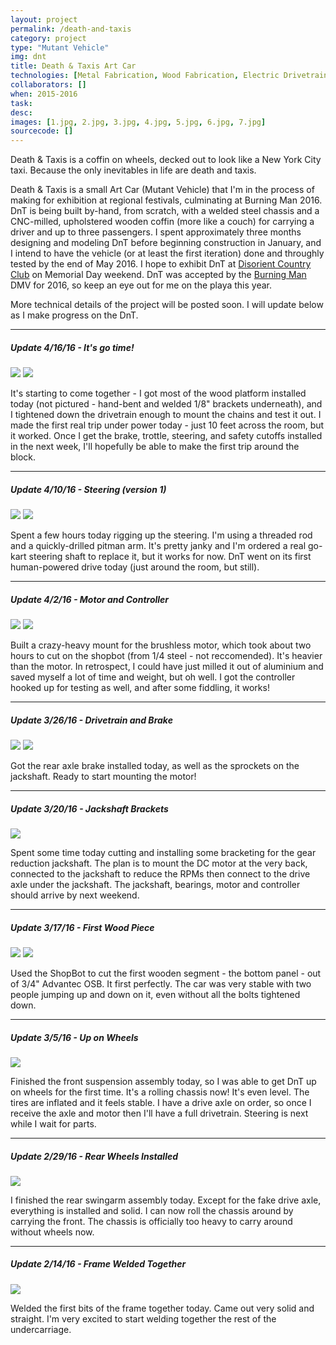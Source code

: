 ```yaml
---
layout: project
permalink: /death-and-taxis
category: project 
type: "Mutant Vehicle" 
img: dnt
title: Death & Taxis Art Car
technologies: [Metal Fabrication, Wood Fabrication, Electric Drivetrain, LED Lighting, Software] 
collaborators: []
when: 2015-2016
task: 
desc:
images: [1.jpg, 2.jpg, 3.jpg, 4.jpg, 5.jpg, 6.jpg, 7.jpg]
sourcecode: []
---
```


Death & Taxis is a coffin on wheels, decked out to look like a New York City taxi. Because the only inevitables in life are death and taxis.

<!--break-->

Death & Taxis is a small Art Car (Mutant Vehicle) that I'm in the process of making for exhibition at regional festivals, culminating at Burning Man 2016. DnT is being built by-hand, from scratch, with a welded steel chassis and a CNC-milled, upholstered wooden coffin (more like a couch) for carrying a driver and up to three passengers. I spent approximately three months designing and modeling DnT before beginning construction in January, and I intend to have the vehicle (or at least the first iteration) done and throughly tested by the end of May 2016. I hope to exhibit DnT at [Disorient Country Club](http://wiki.disorient.info/index.php?title=Country_Club) on Memorial Day weekend. DnT was accepted by the [Burning Man](http://burningman.org/) DMV for 2016, so keep an eye out for me on the playa this year.

More technical details of the project will be posted soon. I will update below as I make progress on the DnT.

--------------------------------
##### Update 4/16/16 - It's go time!

<a href="{{ site.baseurl }}/images/{{ page.img }}/big/platform1.jpg" data-lightbox="image-1" data-title="Platform">
<img src="{{ site.baseurl }}/images/{{ page.img }}/thumb/platform1.jpg"/></a>
<a href="{{ site.baseurl }}/images/{{ page.img }}/big/platform2.jpg" data-lightbox="image-1" data-title="Drivetrain">
<img src="{{ site.baseurl }}/images/{{ page.img }}/thumb/platform2.jpg"/></a>

It's starting to come together - I got most of the wood platform installed today (not pictured - hand-bent and welded 1/8" brackets underneath), and I tightened down the drivetrain enough to mount the chains and test it out. I made the first real trip under power today - just 10 feet across the room, but it worked. Once I get the brake, trottle, steering, and safety cutoffs installed in the next week, I'll hopefully be able to make the first trip around the block.

--------------------------------
##### Update 4/10/16 - Steering (version 1)

<a href="{{ site.baseurl }}/images/{{ page.img }}/big/steering1.jpg" data-lightbox="image-1" data-title="Steering">
<img src="{{ site.baseurl }}/images/{{ page.img }}/thumb/steering1.jpg"/></a>
<a href="{{ site.baseurl }}/images/{{ page.img }}/big/steering2.jpg" data-lightbox="image-1" data-title="Steering">
<img src="{{ site.baseurl }}/images/{{ page.img }}/thumb/steering2.jpg"/></a>

Spent a few hours today rigging up the steering. I'm using a threaded rod and a quickly-drilled pitman arm. It's pretty janky and I'm ordered a real go-kart steering shaft to replace it, but it works for now. DnT went on its first human-powered drive today (just around the room, but still).

--------------------------------
##### Update 4/2/16 - Motor and Controller

<a href="{{ site.baseurl }}/images/{{ page.img }}/big/motor.jpg" data-lightbox="image-1" data-title="Motor Mounted">
<img src="{{ site.baseurl }}/images/{{ page.img }}/thumb/motor.jpg"/></a>
<a href="{{ site.baseurl }}/images/{{ page.img }}/big/controller.jpg" data-lightbox="image-1" data-title="Motor Controller">
<img src="{{ site.baseurl }}/images/{{ page.img }}/thumb/controller.jpg"/></a>

Built a crazy-heavy mount for the brushless motor, which took about two hours to cut on the shopbot (from 1/4 steel - not reccomended). It's heavier than the motor. In retrospect, I could have just milled it out of aluminium and saved myself a lot of time and weight, but oh well. I got the controller hooked up for testing as well, and after some fiddling, it works!

--------------------------------
##### Update 3/26/16 - Drivetrain and Brake

<a href="{{ site.baseurl }}/images/{{ page.img }}/big/brake.jpg" data-lightbox="image-1" data-title="Brake Installed">
<img src="{{ site.baseurl }}/images/{{ page.img }}/thumb/brake.jpg"/></a>
<a href="{{ site.baseurl }}/images/{{ page.img }}/big/drive.jpg" data-lightbox="image-1" data-title="Drive Train">
<img src="{{ site.baseurl }}/images/{{ page.img }}/thumb/drive.jpg"/></a>

Got the rear axle brake installed today, as well as the sprockets on the jackshaft. Ready to start mounting the motor!

--------------------------------
##### Update 3/20/16 - Jackshaft Brackets

<a href="{{ site.baseurl }}/images/{{ page.img }}/big/brackets.jpg" data-lightbox="image-1" data-title="Jackshaft Brackets">
<img src="{{ site.baseurl }}/images/{{ page.img }}/thumb/brackets.jpg"/></a>

Spent some time today cutting and installing some bracketing for the gear reduction jackshaft. The plan is to mount the DC motor at the very back, connected to the jackshaft to reduce the RPMs then connect to the drive axle under the jackshaft. The jackshaft, bearings, motor and controller should arrive by next weekend.

--------------------------------
##### Update 3/17/16 - First Wood Piece

<a href="{{ site.baseurl }}/images/{{ page.img }}/big/top1.jpg" data-lightbox="image-1" data-title="First Wood Piece">
<img src="{{ site.baseurl }}/images/{{ page.img }}/thumb/top1.jpg"/></a>
<a href="{{ site.baseurl }}/images/{{ page.img }}/big/top2.jpg" data-lightbox="image-1" data-title="First Wood Piece">
<img src="{{ site.baseurl }}/images/{{ page.img }}/thumb/top2.jpg"/></a>

Used the ShopBot to cut the first wooden segment - the bottom panel - out of 3/4" Advantec OSB. It first perfectly. The car was very stable with two people jumping up and down on it, even without all the bolts tightened down.

--------------------------------
##### Update 3/5/16 - Up on Wheels

<a href="{{ site.baseurl }}/images/{{ page.img }}/big/wheels.jpg" data-lightbox="image-1" data-title="Up on Wheels">
<img src="{{ site.baseurl }}/images/{{ page.img }}/thumb/wheels.jpg"/></a>

Finished the front suspension assembly today, so I was able to get DnT up on wheels for the first time. It's a rolling chassis now! It's even level. The tires are inflated and it feels stable. I have a drive axle on order, so once I receive the axle and motor then I'll have a full drivetrain. Steering is next while I wait for parts.

--------------------------------
##### Update 2/29/16 - Rear Wheels Installed

<a href="{{ site.baseurl }}/images/{{ page.img }}/big/backwheels.jpg" data-lightbox="image-1" data-title="Rear Wheels Installed">
<img src="{{ site.baseurl }}/images/{{ page.img }}/thumb/backwheels.jpg"/></a>

I finished the rear swingarm assembly today. Except for the fake drive axle, everything is installed and solid. I can now roll the chassis around by carrying the front. The chassis is officially too heavy to carry around without wheels now.

--------------------------------
##### Update 2/14/16 - Frame Welded Together

<a href="{{ site.baseurl }}/images/{{ page.img }}/big/frame.jpg" data-lightbox="image-1" data-title="Frame Welded Together">
<img src="{{ site.baseurl }}/images/{{ page.img }}/thumb/frame.jpg"/></a>

Welded the first bits of the frame together today. Came out very solid and straight. I'm very excited to start welding together the rest of the undercarriage.